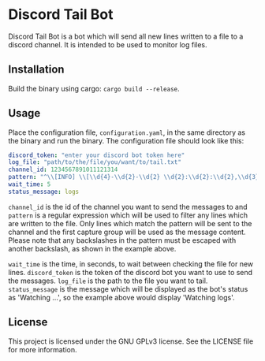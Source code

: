 # Discord Tail Bot
Discord Tail Bot is a bot which will send all new lines written to a file to a
discord channel. It is intended to be used to monitor log files.

## Installation
Build the binary using cargo: `cargo build --release`.

## Usage
Place the configuration file, `configuration.yaml`, in the same directory as
the binary and run the binary. The configuration file should look like this:
```yaml
discord_token: "enter your discord bot token here"
log_file: "path/to/the/file/you/want/to/tail.txt"
channel_id: 1234567891011121314
pattern: "^\\[INFO] \\[\\d{4}-\\d{2}-\\d{2} \\d{2}:\\d{2}:\\d{2},\\d{3}] (.*)$"
wait_time: 5
status_message: logs
```

`channel_id` is the id of the channel you want to send the messages to and
`pattern` is a regular expression which will be used to filter any lines
which are written to the file. Only lines which match the pattern will be
sent to the channel and the first capture group will be used as the message
content. Please note that any backslashes in the pattern must be escaped
with another backslash, as shown in the example above.

`wait_time` is the time, in seconds, to wait between checking the file for
new lines. `discord_token` is the token of the discord bot you want to use
to send the messages. `log_file` is the path to the file you want to tail.
`status_message` is the message which will be displayed as the bot's status
as 'Watching ...', so the example above would display 'Watching logs'.

## License
This project is licensed under the GNU GPLv3 license. See the LICENSE file
for more information.

